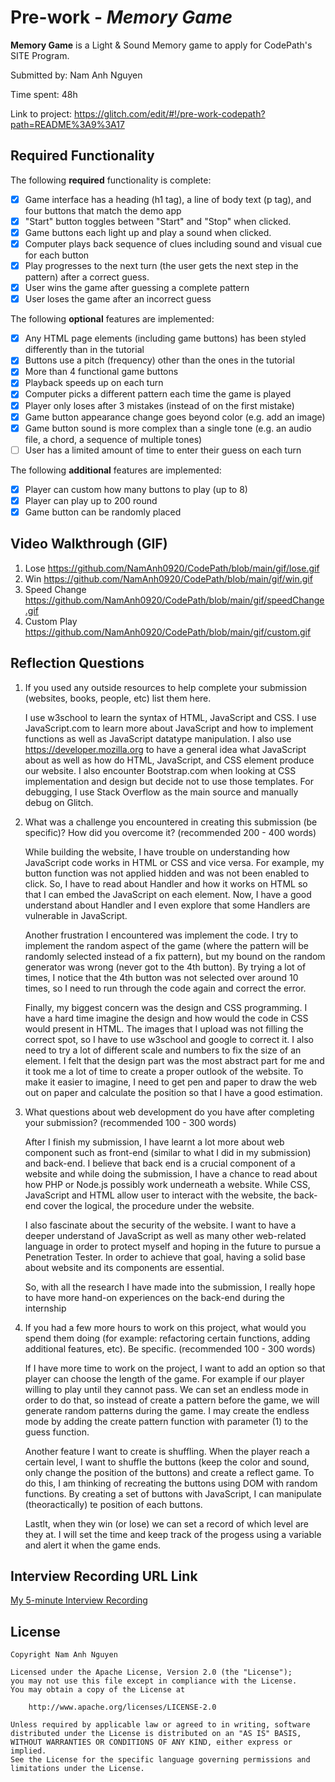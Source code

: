 # Pre-work - *Memory Game*

**Memory Game** is a Light & Sound Memory game to apply for CodePath's SITE Program. 

Submitted by: Nam Anh Nguyen

Time spent: 48h

Link to project: https://glitch.com/edit/#!/pre-work-codepath?path=README%3A9%3A17

## Required Functionality

The following **required** functionality is complete:

* [x] Game interface has a heading (h1 tag), a line of body text (p tag), and four buttons that match the demo app
* [x] "Start" button toggles between "Start" and "Stop" when clicked. 
* [x] Game buttons each light up and play a sound when clicked. 
* [x] Computer plays back sequence of clues including sound and visual cue for each button
* [x] Play progresses to the next turn (the user gets the next step in the pattern) after a correct guess. 
* [x] User wins the game after guessing a complete pattern
* [x] User loses the game after an incorrect guess

The following **optional** features are implemented:

* [x] Any HTML page elements (including game buttons) has been styled differently than in the tutorial
* [x] Buttons use a pitch (frequency) other than the ones in the tutorial
* [x] More than 4 functional game buttons
* [x] Playback speeds up on each turn
* [x] Computer picks a different pattern each time the game is played
* [x] Player only loses after 3 mistakes (instead of on the first mistake)
* [x] Game button appearance change goes beyond color (e.g. add an image)
* [x] Game button sound is more complex than a single tone (e.g. an audio file, a chord, a sequence of multiple tones)
* [ ] User has a limited amount of time to enter their guess on each turn

The following **additional** features are implemented:

* [x] Player can custom how many buttons to play (up to 8)
* [x] Player can play up to 200 round
* [x] Game button can be randomly placed

## Video Walkthrough (GIF)
1. Lose
  https://github.com/NamAnh0920/CodePath/blob/main/gif/lose.gif
2. Win
  https://github.com/NamAnh0920/CodePath/blob/main/gif/win.gif
3. Speed Change
  https://github.com/NamAnh0920/CodePath/blob/main/gif/speedChange.gif
4. Custom Play
  https://github.com/NamAnh0920/CodePath/blob/main/gif/custom.gif

## Reflection Questions
1. If you used any outside resources to help complete your submission (websites, books, people, etc) list them here. 
 
      I use w3school to learn the syntax of HTML, JavaScript and CSS. I use JavaScript.com to learn more about JavaScript and how to implement functions as well as JavaScript datatype manipulation. I also use https://developer.mozilla.org to have a general idea what JavaScript about as well as how do HTML, JavaScript, and CSS element produce our website. I also encounter Bootstrap.com when looking at CSS implementation and design but decide not to use those templates. For debugging, I use Stack Overflow as the main source and manually debug on Glitch.

2. What was a challenge you encountered in creating this submission (be specific)? How did you overcome it? (recommended 200 - 400 words) 
      
      While building the website, I have trouble on understanding how JavaScript code works in HTML or CSS and vice versa. For example, my button function was not applied hidden and was not been enabled to click. So, I have to read about Handler and how it works on HTML so that I can embed the JavaScript on each element. Now, I have a good understand about Handler and I even explore that some Handlers are vulnerable in JavaScript.
      
      Another frustration I encountered was implement the code. I try to implement the random aspect of the game (where the pattern will be randomly selected instead of a fix pattern), but my bound on the random generator was wrong (never got to the 4th button). By trying a lot of times, I notice that the 4th button was not selected over around 10 times, so I need to run through the code again and correct the error.
      
      Finally, my biggest concern was the design and CSS programming. I have a hard time imagine the design and how would the code in CSS would present in HTML. The images that I upload was not filling the correct spot, so I have to use w3school and google to correct it. I also need to try a lot of different scale and numbers to fix the size of an element. I felt that the design part was the most abstract part for me and it took me a lot of time to create a proper outlook of the website. To make it easier to imagine, I need to get pen and paper to draw the web out on paper and calculate the position so that I have a good estimation. 

3. What questions about web development do you have after completing your submission? (recommended 100 - 300 words) 

      After I finish my submission, I have learnt a lot more about web component such as front-end (similar to what I did in my submission) and back-end. I believe that back end is a crucial component of a website and while doing the submission, I have a chance to read about how PHP or Node.js possibly work underneath a website. While CSS, JavaScript and HTML allow user to interact with the website, the back-end cover the logical, the procedure under the website. 
      
      I also fascinate about the security of the website. I want to have a deeper understand of JavaScript as well as many other web-related language in order to protect myself and hoping in the future to pursue a Penetration Tester. In order to achieve that goal, having a solid base about website and its components are essential. 
      
      So, with all the research I have made into the submission, I really hope to have more hand-on experiences on the back-end during the internship

  

4. If you had a few more hours to work on this project, what would you spend them doing (for example: refactoring certain functions, adding additional features, etc). Be specific. (recommended 100 - 300 words) 
  
     If I have more time to work on the project, I want to add an option so that player can choose the length of the game. For example if our player willing to play until they cannot pass. We can set an endless mode in order to do that, so instead of create a pattern before the game, we will generate random patterns during the game. I may create the endless mode by adding the create pattern function with parameter (1) to the guess function.
  
     Another feature I want to create is shuffling. When the player reach a certain level, I want to shuffle the buttons (keep the color and sound, only change the position of the buttons) and create a reflect game. To do this, I am thinking of recreating the buttons using DOM with random functions. By creating a set of buttons with JavaScript, I can manipulate (theoractically) te position of each buttons.
  
     Lastlt, when they win (or lose) we can set a record of which level are they at. I will set the time and keep track of the progess using a variable and alert it when the game ends.

## Interview Recording URL Link

[My 5-minute Interview Recording](https://drive.google.com/file/d/1DCLr_vZdunIMlZW-Kv-PYF6WgOD5w8Lh/view?usp=sharing)


## License

    Copyright Nam Anh Nguyen

    Licensed under the Apache License, Version 2.0 (the "License");
    you may not use this file except in compliance with the License.
    You may obtain a copy of the License at

        http://www.apache.org/licenses/LICENSE-2.0

    Unless required by applicable law or agreed to in writing, software
    distributed under the License is distributed on an "AS IS" BASIS,
    WITHOUT WARRANTIES OR CONDITIONS OF ANY KIND, either express or implied.
    See the License for the specific language governing permissions and
    limitations under the License.

